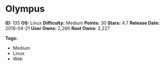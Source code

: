 # Olympus

**ID:** 135
**OS:** Linux
**Difficulty:** Medium
**Points:** 30
**Stars:** 4.7
**Release Date:** 2018-04-21
**User Owns:** 2,266
**Root Owns:** 2,227

**Tags:**
- Medium
- Linux
- Web

